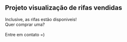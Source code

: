 ## Projeto visualização de rifas vendidas

Inclusive, as rifas estão disponiveis!<br/>
Quer comprar uma? <br/><br/>
Entre em contato =)